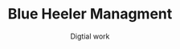 ---
title: "Blue Heeler Managment"
subtitle: "Digtial work"
blurb: "test blurb"
featured: false
color: "#lll"

---
